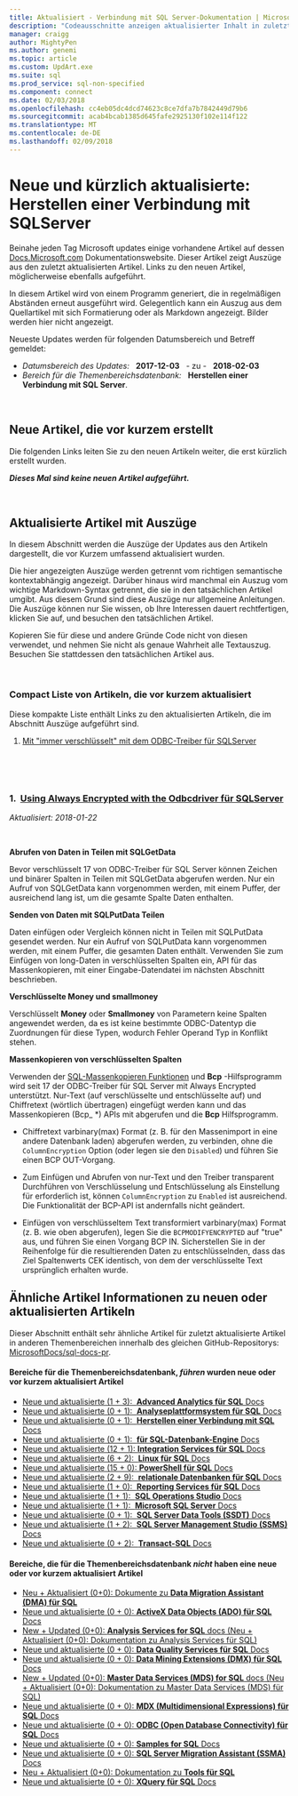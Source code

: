```yaml
---
title: Aktualisiert - Verbindung mit SQL Server-Dokumentation | Microsoft Docs
description: "Codeausschnitte anzeigen aktualisierter Inhalt in zuletzt geänderten Dokumentation für die Verbindung mit Microsoft SQL Server herstellen."
manager: craigg
author: MightyPen
ms.author: genemi
ms.topic: article
ms.custom: UpdArt.exe
ms.suite: sql
ms.prod_service: sql-non-specified
ms.component: connect
ms.date: 02/03/2018
ms.openlocfilehash: cc4eb05dc4dcd74623c8ce7dfa7b7842449d79b6
ms.sourcegitcommit: acab4bcab1385d645fafe2925130f102e114f122
ms.translationtype: MT
ms.contentlocale: de-DE
ms.lasthandoff: 02/09/2018
---
```

# <a name="new-and-recently-updated-connect-to-sql-server"></a>Neue und kürzlich aktualisierte: Herstellen einer Verbindung mit SQLServer



Beinahe jeden Tag Microsoft updates einige vorhandene Artikel auf dessen [Docs.Microsoft.com](http://docs.microsoft.com/) Dokumentationswebsite. Dieser Artikel zeigt Auszüge aus den zuletzt aktualisierten Artikel. Links zu den neuen Artikel, möglicherweise ebenfalls aufgeführt.

In diesem Artikel wird von einem Programm generiert, die in regelmäßigen Abständen erneut ausgeführt wird. Gelegentlich kann ein Auszug aus dem Quellartikel mit sich Formatierung oder als Markdown angezeigt. Bilder werden hier nicht angezeigt.

Neueste Updates werden für folgenden Datumsbereich und Betreff gemeldet:



- *Datumsbereich des Updates:* &nbsp; **2017-12-03** &nbsp; - zu - &nbsp; **2018-02-03**
- *Bereich für die Themenbereichsdatenbank:* &nbsp; **Herstellen einer Verbindung mit SQL Server**.




&nbsp;

## <a name="new-articles-created-recently"></a>Neue Artikel, die vor kurzem erstellt

Die folgenden Links leiten Sie zu den neuen Artikeln weiter, die erst kürzlich erstellt wurden.


***Dieses Mal sind keine neuen Artikel aufgeführt.***



&nbsp;

## <a name="updated-articles-with-excerpts"></a>Aktualisierte Artikel mit Auszüge

In diesem Abschnitt werden die Auszüge der Updates aus den Artikeln dargestellt, die vor Kurzem umfassend aktualisiert wurden.

Die hier angezeigten Auszüge werden getrennt vom richtigen semantische kontextabhängig angezeigt. Darüber hinaus wird manchmal ein Auszug vom wichtige Markdown-Syntax getrennt, die sie in den tatsächlichen Artikel umgibt. Aus diesem Grund sind diese Auszüge nur allgemeine Anleitungen. Die Auszüge können nur Sie wissen, ob Ihre Interessen dauert rechtfertigen, klicken Sie auf, und besuchen den tatsächlichen Artikel.

Kopieren Sie für diese und andere Gründe Code nicht von diesen verwendet, und nehmen Sie nicht als genaue Wahrheit alle Textauszug. Besuchen Sie stattdessen den tatsächlichen Artikel aus.





&nbsp;

<a name="compactupdatedlist"/>

### <a name="compact-list-of-articles-updated-recently"></a>Compact Liste von Artikeln, die vor kurzem aktualisiert

Diese kompakte Liste enthält Links zu den aktualisierten Artikeln, die im Abschnitt Auszüge aufgeführt sind.

1. [Mit "immer verschlüsselt" mit dem ODBC-Treiber für SQLServer](#TitleNum_1)




&nbsp;

&nbsp;

<a name="TitleNum_1"/>

### <a name="1-nbsp-using-always-encrypted-with-the-odbc-driver-for-sql-serverodbcusing-always-encrypted-with-the-odbc-drivermd"></a>1. &nbsp;[Using Always Encrypted with the Odbcdriver für SQLServer](odbc/using-always-encrypted-with-the-odbc-driver.md)

*Aktualisiert: 2018-01-22* &nbsp; &nbsp; &nbsp; &nbsp;&nbsp; 

<!-- Source markdown line 524.  ms.author= "v-chojas".  -->

&nbsp;


<!-- git diff --ignore-all-space --unified=0 a52abae2a8f27c3b5bc411ef758610116a608f9f 352368eb269b98ab5ca3a9791fae2e70bf26277a  (PR=4686  ,  Filename=using-always-encrypted-with-the-odbc-driver.md  ,  Dirpath=docs\connect\odbc\  ,  MergeCommitSha40=82c9868b5bf95e5b0c68137ba434ddd37fc61072) -->



**Abrufen von Daten in Teilen mit SQLGetData**

Bevor verschlüsselt 17 von ODBC-Treiber für SQL Server können Zeichen und binärer Spalten in Teilen mit SQLGetData abgerufen werden. Nur ein Aufruf von SQLGetData kann vorgenommen werden, mit einem Puffer, der ausreichend lang ist, um die gesamte Spalte Daten enthalten.

**Senden von Daten mit SQLPutData Teilen**

Daten einfügen oder Vergleich können nicht in Teilen mit SQLPutData gesendet werden. Nur ein Aufruf von SQLPutData kann vorgenommen werden, mit einem Puffer, die gesamten Daten enthält. Verwenden Sie zum Einfügen von long-Daten in verschlüsselten Spalten ein, API für das Massenkopieren, mit einer Eingabe-Datendatei im nächsten Abschnitt beschrieben.

**Verschlüsselte Money und smallmoney**

Verschlüsselt **Money** oder **Smallmoney** von Parametern keine Spalten angewendet werden, da es ist keine bestimmte ODBC-Datentyp die Zuordnungen für diese Typen, wodurch Fehler Operand Typ in Konflikt stehen.

**Massenkopieren von verschlüsselten Spalten**


Verwenden der [SQL-Massenkopieren Funktionen](odbc/../../relational-databases/native-client-odbc-bulk-copy-operations/performing-bulk-copy-operations-odbc.md) und **Bcp** -Hilfsprogramm wird seit 17 der ODBC-Treiber für SQL Server mit Always Encrypted unterstützt. Nur-Text (auf verschlüsselte und entschlüsselte auf) und Chiffretext (wörtlich übertragen) eingefügt werden kann und das Massenkopieren (Bcp_ *) APIs mit abgerufen und die **Bcp** Hilfsprogramm.

- Chiffretext varbinary(max) Format (z. B. für den Massenimport in eine andere Datenbank laden) abgerufen werden, zu verbinden, ohne die `ColumnEncryption` Option (oder legen sie den `Disabled`) und führen Sie einen BCP OUT-Vorgang.

- Zum Einfügen und Abrufen von nur-Text und den Treiber transparent Durchführen von Verschlüsselung und Entschlüsselung als Einstellung für erforderlich ist, können `ColumnEncryption` zu `Enabled` ist ausreichend. Die Funktionalität der BCP-API ist andernfalls nicht geändert.

- Einfügen von verschlüsseltem Text transformiert varbinary(max) Format (z. B. wie oben abgerufen), legen Sie die `BCPMODIFYENCRYPTED` auf "true" aus, und führen Sie einen Vorgang BCP IN. Sicherstellen Sie in der Reihenfolge für die resultierenden Daten zu entschlüsselnden, dass das Ziel Spaltenwerts CEK identisch, von dem der verschlüsselte Text ursprünglich erhalten wurde.







## <a name="similar-articles-about-new-or-updated-articles"></a>Ähnliche Artikel Informationen zu neuen oder aktualisierten Artikeln

Dieser Abschnitt enthält sehr ähnliche Artikel für zuletzt aktualisierte Artikel in anderen Themenbereichen innerhalb des gleichen GitHub-Repositorys: [MicrosoftDocs/sql-docs-pr](https://github.com/MicrosoftDocs/sql-docs/).


#### <a name="subject-areas-that-do-have-new-or-recently-updated-articles"></a>Bereiche für die Themenbereichsdatenbank, *führen* wurden neue oder vor kurzem aktualisiert Artikel


- [Neue und aktualisierte (1 + 3):&nbsp; **Advanced Analytics für SQL** Docs](../advanced-analytics/new-updated-advanced-analytics.md)
- [Neue und aktualisierte (0 + 1):&nbsp; **Analyseplattformsystem für SQL** Docs](../analytics-platform-system/new-updated-analytics-platform-system.md)
- [Neue und aktualisierte (0 + 1):&nbsp; **Herstellen einer Verbindung mit SQL** Docs](../connect/new-updated-connect.md)
- [Neue und aktualisierte (0 + 1):&nbsp; **für SQL-Datenbank-Engine** Docs](../database-engine/new-updated-database-engine.md)
- [Neue und aktualisierte (12 + 1): **Integration Services für SQL** Docs](../integration-services/new-updated-integration-services.md)
- [Neue und aktualisierte (6 + 2):&nbsp; **Linux für SQL** Docs](../linux/new-updated-linux.md)
- [Neue und aktualisierte (15 + 0): **PowerShell für SQL** Docs](../powershell/new-updated-powershell.md)
- [Neue und aktualisierte (2 + 9):&nbsp; **relationale Datenbanken für SQL** Docs](../relational-databases/new-updated-relational-databases.md)
- [Neue und aktualisierte (1 + 0):&nbsp; **Reporting Services für SQL** Docs](../reporting-services/new-updated-reporting-services.md)
- [Neue und aktualisierte (1 + 1):&nbsp; **SQL Operations Studio** Docs](../sql-operations-studio/new-updated-sql-operations-studio.md)
- [Neue und aktualisierte (1 + 1):&nbsp; **Microsoft SQL Server** Docs](../sql-server/new-updated-sql-server.md)
- [Neue und aktualisierte (0 + 1):&nbsp; **SQL Server Data Tools (SSDT)** Docs](../ssdt/new-updated-ssdt.md)
- [Neue und aktualisierte (1 + 2):&nbsp; **SQL Server Management Studio (SSMS)** Docs](../ssms/new-updated-ssms.md)
- [Neue und aktualisierte (0 + 2):&nbsp; **Transact-SQL** Docs](../t-sql/new-updated-t-sql.md)



#### <a name="subject-areas-that-do-not-have-any-new-or-recently-updated-articles"></a>Bereiche, die für die Themenbereichsdatenbank *nicht* haben eine neue oder vor kurzem aktualisiert Artikel


- [Neu + Aktualisiert (0+0): Dokumente zu **Data Migration Assistant (DMA) für SQL**](../dma/new-updated-dma.md)
- [Neue und aktualisierte (0 + 0): **ActiveX Data Objects (ADO) für SQL** Docs](../ado/new-updated-ado.md)
- [New + Updated (0+0): **Analysis Services for SQL** docs (Neu + Aktualisiert (0+0): Dokumentation zu Analysis Services für SQL)](../analysis-services/new-updated-analysis-services.md)
- [Neue und aktualisierte (0 + 0): **Data Quality Services für SQL** Docs](../data-quality-services/new-updated-data-quality-services.md)
- [Neue und aktualisierte (0 + 0): **Data Mining Extensions (DMX) für SQL** Docs](../dmx/new-updated-dmx.md)
- [New + Updated (0+0): **Master Data Services (MDS) for SQL** docs (Neu + Aktualisiert (0+0): Dokumentation zu Master Data Services (MDS) für SQL)](../master-data-services/new-updated-master-data-services.md)
- [Neue und aktualisierte (0 + 0): **MDX (Multidimensional Expressions) für SQL** Docs](../mdx/new-updated-mdx.md)
- [Neue und aktualisierte (0 + 0): **ODBC (Open Database Connectivity) für SQL** Docs](../odbc/new-updated-odbc.md)
- [Neue und aktualisierte (0 + 0): **Samples for SQL** Docs](../sample/new-updated-sample.md)
- [Neue und aktualisierte (0 + 0): **SQL Server Migration Assistant (SSMA)** Docs](../ssma/new-updated-ssma.md)
- [Neu + Aktualisiert (0+0): Dokumentation zu **Tools für SQL**](../tools/new-updated-tools.md)
- [Neue und aktualisierte (0 + 0): **XQuery für SQL** Docs](../xquery/new-updated-xquery.md)


